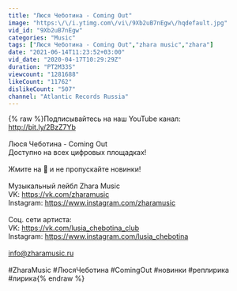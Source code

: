 ```yaml
---
title: "Люся Чеботина - Coming Out"
image: "https:\/\/i.ytimg.com\/vi\/9Xb2uB7nEgw\/hqdefault.jpg"
vid_id: "9Xb2uB7nEgw"
categories: "Music"
tags: ["Люся Чеботина - Coming Out","zhara music","zhara"]
date: "2021-06-14T11:23:52+03:00"
vid_date: "2020-04-17T10:29:29Z"
duration: "PT2M33S"
viewcount: "1281688"
likeCount: "11762"
dislikeCount: "507"
channel: "Atlantic Records Russia"
---
```

{% raw %}Подписывайтесь на наш YouTube канал: <br /><a rel="nofollow" target="blank" href="http://bit.ly/2BzZ7Yb">http://bit.ly/2BzZ7Yb</a><br /><br />Люся Чеботина - Coming Out<br />Доступно на всех цифровых площадках!<br /><br />Жмите на 🔔 и не пропускайте новинки!<br /><br />Музыкальный лейбл Zhara Music <br />VK: <a rel="nofollow" target="blank" href="https://vk.com/zharamusic">https://vk.com/zharamusic</a> <br />Instagram: <a rel="nofollow" target="blank" href="https://www.instagram.com/zharamusic">https://www.instagram.com/zharamusic</a><br /><br />Соц. сети артиста: <br />VK: <a rel="nofollow" target="blank" href="https://vk.com/lusia_chebotina_club">https://vk.com/lusia_chebotina_club</a><br />Instagram: <a rel="nofollow" target="blank" href="https://www.instagram.com/lusia_chebotina">https://www.instagram.com/lusia_chebotina</a><br /><br />info@zharamusic.ru<br /><br />#ZharaMusic #ЛюсяЧеботина #ComingOut #новинки #реплирика #лирика{% endraw %}
